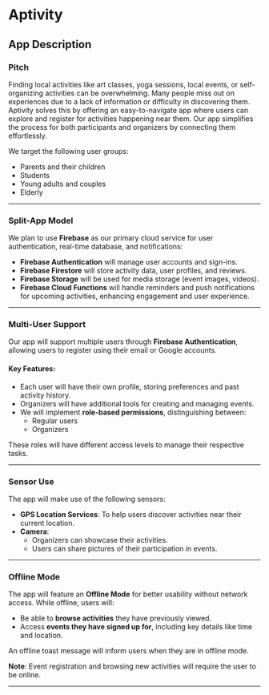 # Aptivity

## App Description

### Pitch

Finding local activities like art classes, yoga sessions, local events, or self-organizing activities can be overwhelming. Many people miss out on experiences due to a lack of information or difficulty in discovering them. Aptivity solves this by offering an easy-to-navigate app where users can explore and register for activities happening near them. Our app simplifies the process for both participants and organizers by connecting them effortlessly. 

We target the following user groups:
- Parents and their children
- Students
- Young adults and couples
- Elderly

---

### Split-App Model

We plan to use **Firebase** as our primary cloud service for user authentication, real-time database, and notifications:

- **Firebase Authentication** will manage user accounts and sign-ins.
- **Firebase Firestore** will store activity data, user profiles, and reviews.
- **Firebase Storage** will be used for media storage (event images, videos).
- **Firebase Cloud Functions** will handle reminders and push notifications for upcoming activities, enhancing engagement and user experience.

---

### Multi-User Support

Our app will support multiple users through **Firebase Authentication**, allowing users to register using their email or Google accounts. 

#### Key Features:
- Each user will have their own profile, storing preferences and past activity history.
- Organizers will have additional tools for creating and managing events.
- We will implement **role-based permissions**, distinguishing between:
  - Regular users
  - Organizers

These roles will have different access levels to manage their respective tasks.

---

### Sensor Use

The app will make use of the following sensors:

- **GPS Location Services**: To help users discover activities near their current location.
- **Camera**: 
  - Organizers can showcase their activities.
  - Users can share pictures of their participation in events.

---

### Offline Mode

The app will feature an **Offline Mode** for better usability without network access. While offline, users will:

- Be able to **browse activities** they have previously viewed.
- Access **events they have signed up for**, including key details like time and location.

An offline toast message will inform users when they are in offline mode.

**Note**: Event registration and browsing new activities will require the user to be online.

---
